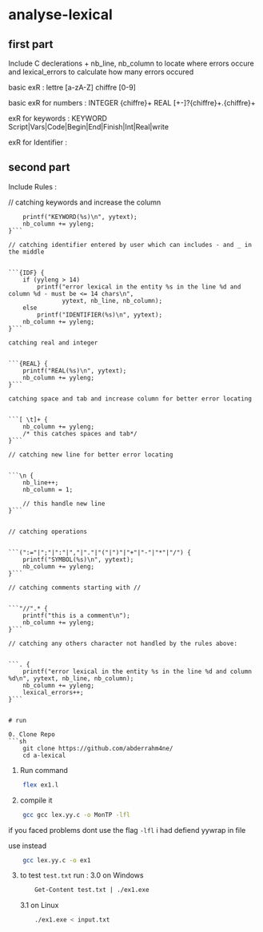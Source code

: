 # analyse-lexical

## first part

Include C declerations + nb_line, nb_column to locate where errors occure and lexical_errors to calculate how many errors occured

basic exR :
lettre [a-zA-Z]
chiffre [0-9]

basic exR for numbers :
INTEGER {chiffre}+
REAL [+-]?{chiffre}+\.{chiffre}+

exR for keywords :
KEYWORD Script|Vars|Code|Begin|End|Finish|Int|Real|write

exR for Identifier :

## second part

Include Rules :

// catching keywords and increase the column

```{KEYWORD} {
    printf("KEYWORD(%s)\n", yytext);
    nb_column += yyleng;
}```

// catching identifier entered by user which can includes - and _ in the middle


```{IDF} {
    if (yyleng > 14)
        printf("error lexical in the entity %s in the line %d and column %d - must be <= 14 chars\n",
               yytext, nb_line, nb_column);
    else
        printf("IDENTIFIER(%s)\n", yytext);
    nb_column += yyleng;
}```

catching real and integer


```{REAL} {
    printf("REAL(%s)\n", yytext);
    nb_column += yyleng;
}```

catching space and tab and increase column for better error locating


```[ \t]+ {
    nb_column += yyleng;
    /* this catches spaces and tab*/
}```

// catching new line for better error locating


```\n {
    nb_line++;
    nb_column = 1;

    // this handle new line
}```


// catching operations


```(":="|";"|":"|","|"."|"("|")"|"+"|"-"|"*"|"/") {
    printf("SYMBOL(%s)\n", yytext);
    nb_column += yyleng;
}```

// catching comments starting with //


```"//".* {
    printf("this is a comment\n");
    nb_column += yyleng;
}```

// catching any others character not handled by the rules above:


```. {
    printf("error lexical in the entity %s in the line %d and column %d\n", yytext, nb_line, nb_column);
    nb_column += yyleng;
    lexical_errors++;
}```


# run

0. Clone Repo
```sh
    git clone https://github.com/abderrahm4ne/
    cd a-lexical
```
1. Run command
```sh
    flex ex1.l
```

2. compile it 
```sh
    gcc gcc lex.yy.c -o MonTP -lfl
```
if you faced problems dont use the flag `-lfl` i had defiend yywrap in file

use instead 
```sh
    gcc lex.yy.c -o ex1
```

3. to test `test.txt` run :
    3.0 on Windows 
    ```sh
        Get-Content test.txt | ./ex1.exe
    ```
    3.1 on Linux
    ```sh
        ./ex1.exe < input.txt
    ```
